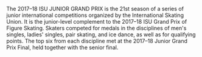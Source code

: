 The 2017–18 ISU JUNIOR GRAND PRIX is the 21st season of a series of junior international competitions organized by the International Skating Union. It is the junior-level complement to the 2017–18 ISU Grand Prix of Figure Skating. Skaters competed for medals in the disciplines of men's singles, ladies' singles, pair skating, and ice dance, as well as for qualifying points. The top six from each discipline met at the 2017–18 Junior Grand Prix Final, held together with the senior final.
